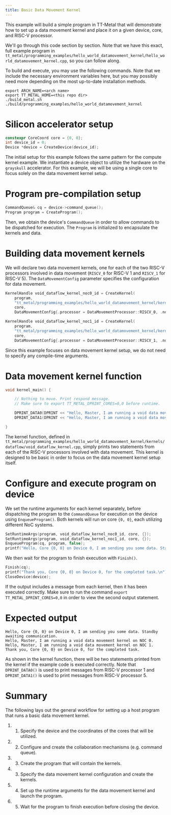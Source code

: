 ```yaml
---
title: Basic Data Movement Kernel
---
```


This example will build a simple program in TT-Metal that will
demonstrate how to set up a data movement kernel and place it on a given
device, core, and RISC-V processor.

We\'ll go through this code section by section. Note that we have this
exact, full example program in
`tt_metal/programming_examples/hello_world_datamovement_kernel/hello_world_datamovement_kernel.cpp`,
so you can follow along.

To build and execute, you may use the following commands. Note that we
include the necessary environment variables here, but you may possibly
need more depending on the most up-to-date installation methods.

    export ARCH_NAME=<arch name>
    export TT_METAL_HOME=<this repo dir>
    ./build_metal.sh
    ./build/programming_examples/hello_world_datamovement_kernel

# Silicon accelerator setup

``` cpp
constexpr CoreCoord core = {0, 0};
int device_id = 0;
Device *device = CreateDevice(device_id);
```

The initial setup for this example follows the same pattern for the
compute kernel example. We instantiate a device object to utilize the
hardware on the `grayskull` accelerator. For this example, we will be
using a single core to focus solely on the data movement kernel setup.

# Program pre-compilation setup

``` cpp
CommandQueue& cq = device->command_queue();
Program program = CreateProgram();
```

Then, we obtain the device\'s `CommandQueue` in order to allow commands
to be dispatched for execution. The `Program` is initialized to
encapsulate the kernels and data.

# Building data movement kernels

We will declare two data movement kernels, one for each of the two
RISC-V processors involved in data movement (`RISCV_0` for RISC-V 1 and
`RISCV_1` for RISC-V 5). The `DataMovementConfig` parameter specifies
the configuration for data movement.

``` cpp
KernelHandle void_dataflow_kernel_noc0_id = CreateKernel(
    program,
    "tt_metal/programming_examples/hello_world_datamovement_kernel/kernels/dataflow/void_dataflow_kernel.cpp",
    core,
    DataMovementConfig{.processor = DataMovementProcessor::RISCV_0, .noc = NOC::RISCV_0_default});

KernelHandle void_dataflow_kernel_noc1_id = CreateKernel(
    program,
    "tt_metal/programming_examples/hello_world_datamovement_kernel/kernels/dataflow/void_dataflow_kernel.cpp",
    core,
    DataMovementConfig{.processor = DataMovementProcessor::RISCV_1, .noc = NOC::RISCV_1_default});
```

Since this example focuses on data movement kernel setup, we do not need
to specify any compile-time arguments.

# Data movement kernel function

``` cpp
void kernel_main() {

    // Nothing to move. Print respond message.
    // Make sure to export TT_METAL_DPRINT_CORES=0,0 before runtime.

    DPRINT_DATA0(DPRINT << "Hello, Master, I am running a void data movement kernel on NOC 0." << ENDL());
    DPRINT_DATA1(DPRINT << "Hello, Master, I am running a void data movement kernel on NOC 1." << ENDL());

}
```

The kernel function, defined in
`tt_metal/programming_examples/hello_world_datamovement_kernel/kernels/dataflow/void_dataflow_kernel.cpp`,
simply prints two statements from each of the RISC-V processors involved
with data movement. This kernel is designed to be basic in order to
focus on the data movement kernel setup itself.

# Configure and execute program on device

We set the runtime arguments for each kernel separately, before
dispatching the program to the `CommandQueue` for execution on the
device using `EnqueueProgram()`. Both kernels will run on core `{0, 0}`,
each utilizing different NoC systems.

``` cpp
SetRuntimeArgs(program, void_dataflow_kernel_noc0_id, core, {});
SetRuntimeArgs(program, void_dataflow_kernel_noc1_id, core, {});
EnqueueProgram(cq, program, false);
printf("Hello, Core {0, 0} on Device 0, I am sending you some data. Standby awaiting communication.\n");
```

We then wait for the program to finish execution with `Finish()`.

``` cpp
Finish(cq);
printf("Thank you, Core {0, 0} on Device 0, for the completed task.\n");
CloseDevice(device);
```

If the output includes a message from each kernel, then it has been
executed correctly. Make sure to run the command
`export TT_METAL_DPRINT_CORES=0,0` in order to view the second output
statement.

# Expected output

    Hello, Core {0, 0} on Device 0, I am sending you some data. Standby awaiting communication.
    Hello, Master, I am running a void data movement kernel on NOC 0.
    Hello, Master, I am running a void data movement kernel on NOC 1.
    Thank you, Core {0, 0} on Device 0, for the completed task.

As shown in the kernel function, there will be two statements printed
from the kernel if the example code is executed correctly. Note that
`DPRINT_DATA0()` is used to print messages from RISC-V processor 1 and
`DPRINT_DATA1()` is used to print messages from RISC-V processor 5.

# Summary

The following lays out the general workflow for setting up a host
program that runs a basic data movement kernel.

1.  1.  Specify the device and the coordinates of the cores that will be
        utilized.
2.  2.  Configure and create the collaboration mechanisms (e.g. command
        queue).
3.  3.  Create the program that will contain the kernels.
4.  3.  Specify the data movement kernel configuration and create the
        kernels.
5.  4.  Set up the runtime arguments for the data movement kernel and
        launch the program.
6.  5.  Wait for the program to finish execution before closing the
        device.
